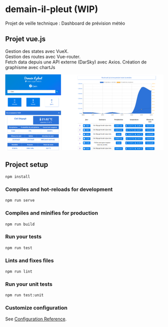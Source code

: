 # demain-il-pleut (WIP)

Projet de veille technique : 
Dashboard de prévision météo 

## Projet vue.js
Gestion des states avec VueX.  
Gestion des routes avec Vue-router.  
Fetch data depuis une API externe (DarSky) avec Axios.
Création de graphisme avec chartJs 


<p float="left">
<img src="https://github.com/Maxime-Beaufils/demain-il-pleut/blob/master/screen/ce1.png" width="600">
</p>

## Project setup
```
npm install
```

### Compiles and hot-reloads for development
```
npm run serve
```

### Compiles and minifies for production
```
npm run build
```

### Run your tests
```
npm run test
```

### Lints and fixes files
```
npm run lint
```

### Run your unit tests
```
npm run test:unit
```

### Customize configuration
See [Configuration Reference](https://cli.vuejs.org/config/).
